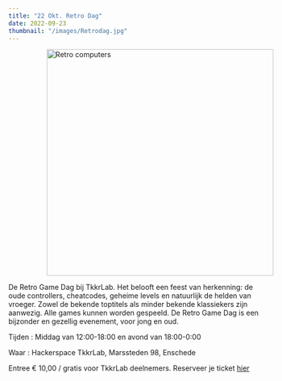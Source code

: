 ```yaml
---
title: "22 Okt. Retro Dag"
date: 2022-09-23
thumbnail: "/images/Retrodag.jpg"
---
```


<img src="/images/Retrodag.jpg" width="450px" style="margin: 0 15%;" alt="Retro computers">

De Retro Game Dag bij TkkrLab. Het belooft een feest van herkenning: de oude controllers, cheatcodes, geheime levels en natuurlijk de helden van vroeger. Zowel de bekende toptitels als minder bekende klassiekers zijn aanwezig. Alle games kunnen worden gespeeld. De Retro Game Dag is een bijzonder en gezellig evenement, voor jong en oud.
<nb>

Tijden : Middag van 12:00-18:00 en avond van 18:00-0:00

Waar : Hackerspace TkkrLab, Marssteden 98, Enschede

Entree € 10,00 / gratis voor TkkrLab deelnemers. Reserveer je ticket [hier](https://tickets.tkkrlab.space/TkkrLab/retro2022/)
